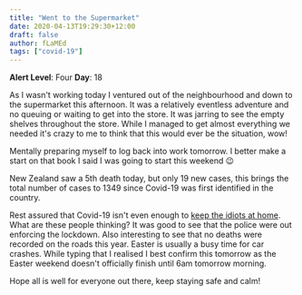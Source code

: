 ```yaml
---
title: "Went to the Supermarket"
date: 2020-04-13T19:29:30+12:00
draft: false
author: fLaMEd
tags: ["covid-19"]
---
```


**Alert Level**: Four
**Day**: 18

As I wasn't working today I ventured out of the neighbourhood and down to the supermarket this afternoon. It was a relatively eventless adventure and no queuing or waiting to get into the store. It was jarring to see the empty shelves throughout the store. While I managed to get almost everything we needed it's crazy to me to think that this would ever be the situation, wow!

Mentally preparing myself to log back into work tomorrow. I better make a start on that book I said I was going to start this weekend :wink:

New Zealand saw a 5th death today, but only 19 new cases, this brings the total number of cases to 1349 since Covid-19 was first identified in the country.

Rest assured that Covid-19 isn't even enough to [keep the idiots at home](https://www.rnz.co.nz/news/national/414137/covid-19-lockdown-64-prosecutions-for-breaches-over-easter). What are these people thinking? It was good to see that the police were out enforcing the lockdown. Also interesting to see that no deaths were recorded on the roads this year. Easter is usually a busy time for car crashes. While typing that I realised I best confirm this tomorrow as the Easter weekend doesn't officially finish until 6am tomorrow morning.

Hope all is well for everyone out there, keep staying safe and calm!
